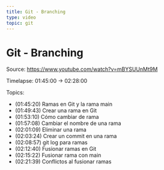 ```yaml
---
title: Git - Branching
type: video
topic: git
---
```


# Git - Branching

Source: https://www.youtube.com/watch?v=mBYSUUnMt9M

Timelapse: 01:45:00 -> 02:28:00

Topics:

- (01:45:20) Ramas en Git y la rama main
- (01:49:43) Crear una rama en Git
- (01:53:10) Cómo cambiar de rama
- (01:57:08) Cambiar el nombre de una rama
- (02:01:09) Eliminar una rama
- (02:03:24) Crear un commit en una rama
- (02:08:57) git log para ramas
- (02:12:40) Fusionar ramas en Git
- (02:15:22) Fusionar rama con main
- (02:21:39) Conflictos al fusionar ramas
